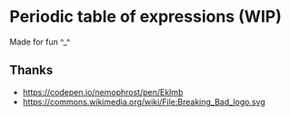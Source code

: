 # Periodic table of expressions (WIP)

Made for fun ^_^

## Thanks

* https://codepen.io/nemophrost/pen/EkImb
* https://commons.wikimedia.org/wiki/File:Breaking_Bad_logo.svg
